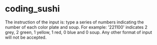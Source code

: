 # coding_sushi

The instruction of the input is: type a series of numbers indicating
the number of each color plate and soup.
For example:  '221100' indicates  2 grey, 2 green, 1 yellow, 1 red, 0
blue and 0 soup.
Any other format of input will not be accepted.
